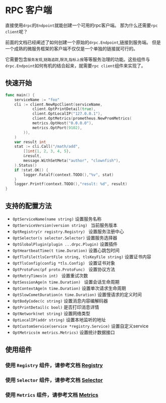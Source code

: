 # RPC 客户端

直接使用`drpc`的`Endpoint`就能创建一个可用的rpc客户端。
那为什么还需要`rpc client`呢？

前面的文档已经阐述了如何创建一个原始的`drpc.Endpoint`,链接到服务端。
但是一个成熟的微服务框架的客户端不仅仅是一个单独的链接就可行的。

它需要包含`服务发现`,`链路追踪`,`限流`,`指标上报`等等服务治理的功能。这些组件与`drpc.Endpoint`如何有机的结合起来，就需要`rpc client`组件来实现了。

## 快速开始

```go
func main() {
	serviceName := "foo"
	cli := client.NewRpcClient(serviceName,
            client.OptPrintDetail(true),
            client.OptLocalIP("127.0.0.1"),
            client.OptMetrics(prometheus.NewPromMetrics(
            metrics.OptHost("0.0.0.0"),
            metrics.OptPort(9102),
	    )),
	)
	var result int
	stat := cli.Call("/math/add",
		[]int{1, 2, 3, 4, 5},
		&result,
		message.WithSetMeta("author", "clownfish"),
	).Status()
	if !stat.OK() {
		logger.Fatalf(context.TODO(),"%v", stat)
	}
	logger.Printf(context.TODO(),"result: %d", result)
}

```

## 支持的配置方法

* `OptServiceName(name string)` 设置服务名称
* `OptServiceVersion(version string) ` 当前服务版本
* `OptRegistry(r registry.Registry) ` 设置服务注册中心
* `OptSelector(s selector.Selector)` 设置服务选择器
* `OptGlobalPlugin(plugin ...drpc.Plugin)` 设置插件
* `OptHeartbeatTime(t time.Duration)` 设置心跳包时间
* `OptTlsFile(tlsCertFile string, tlsKeyFile string)` 设置证书内容
* `OptTlsConfig(config *tls.Config) ` 设置证书对象
* `OptProtoFunc(pf proto.ProtoFunc) ` 设置协议方法
* `OptRetryTimes(n int) ` 设置重试次数
* `OptSessionAge(n time.Duration) ` 设置会话生命周期
* `OptContextAge(n time.Duration)` 设置单次请求生命周期
* `OptSlowCometDuration(n time.Duration)` 设置慢请求的定义时间
* `OptBodyCodec(c string)` 设置消息内容编解码器
* `OptPrintDetail(c bool)` 是否打印消息详情
* `OptNetwork(net string)` 设置网络类型
* `OptLocalIP(addr string)` 设置本地监听的地址
* `OptCustomService(service *registry.Service)` 设置自定义service
* `OptMetrics(m metrics.Metrics)` 设置统计数据接口

## 使用组件


### 使用 `Registry` 组件，请参考文档  [Registry](/component/registry.md)
### 使用 `Selector` 组件，请参考文档  [Selector](/component/selector.md)
### 使用 `Metrics` 组件，请参考文档  [Metrics](/component/metrics.md)